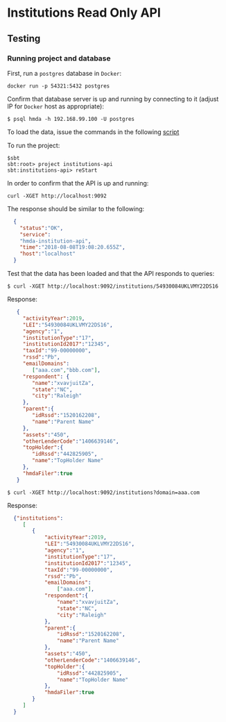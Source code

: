 # Institutions Read Only API

## Testing

### Running project and database


First, run a `postgres` database in `Docker`:

```shell
docker run -p 54321:5432 postgres
```

Confirm that database server is up and running by connecting to it (adjust IP for `Docker` host as appropriate):

```shell
$ psql hmda -h 192.168.99.100 -U postgres

```

To load the data, issue the commands in the following [script](src/test/resources/institutions.sql)

To run the project:

```shell
$sbt
sbt:root> project institutions-api
sbt:institutions-api> reStart
```

In order to confirm that the API is up and running:

```shell
curl -XGET http://localhost:9092
```

The response should be similar to the following:

```json
  {
    "status":"OK",
    "service":
    "hmda-institution-api",
    "time":"2018-08-08T19:08:20.655Z",
    "host":"localhost"
  }
```

Test that the data has been loaded and that the API responds to queries:

```shell
$ curl -XGET http://localhost:9092/institutions/54930084UKLVMY22DS16
```

Response:

```json
   {
     "activityYear":2019,
     "LEI":"54930084UKLVMY22DS16",
     "agency":"1",
     "institutionType":"17",
     "institutionId2017":"12345",
     "taxId":"99-00000000",
     "rssd":"Pb",
     "emailDomains":
        ["aaa.com","bbb.com"],
     "respondent": {
        "name":"xvavjuitZa",
        "state":"NC",
        "city":"Raleigh"
     },
     "parent":{
        "idRssd":"1520162208",
        "name":"Parent Name"
     },
     "assets":"450",
     "otherLenderCode":"1406639146",
     "topHolder":{
        "idRssd":"442825905",
        "name":"TopHolder Name"
     },
     "hmdaFiler":true
   }
```

```shell
$ curl -XGET http://localhost:9092/institutions?domain=aaa.com
```

Response:

```json
  {"institutions":
     [
        {
            "activityYear":2019,
            "LEI":"54930084UKLVMY22DS16",
            "agency":"1",
            "institutionType":"17",
            "institutionId2017":"12345",
            "taxId":"99-00000000",
            "rssd":"Pb",
            "emailDomains":
                ["aaa.com"],
            "respondent":{
                "name":"xvavjuitZa",
                "state":"NC",
                "city":"Raleigh"
            },
            "parent":{
                "idRssd":"1520162208",
                "name":"Parent Name"
            },
            "assets":"450",
            "otherLenderCode":"1406639146",
            "topHolder":{
                "idRssd":"442825905",
                "name":"TopHolder Name"
            },
            "hmdaFiler":true
        }
     ]
  }
```








